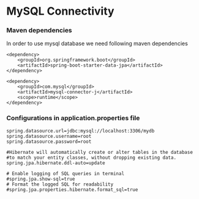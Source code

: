# MySQL Connectivity

### Maven dependencies

In order to use mysql database we need following maven dependencies

```declarative
<dependency>
    <groupId>org.springframework.boot</groupId>
    <artifactId>spring-boot-starter-data-jpa</artifactId>
</dependency>

<dependency>
    <groupId>com.mysql</groupId>
    <artifactId>mysql-connector-j</artifactId>
    <scope>runtime</scope>
</dependency>
```
### Configurations in application.properties file

```declarative
spring.datasource.url=jdbc:mysql://localhost:3306/mydb
spring.datasource.username=root
spring.datasource.password=root

#Hibernate will automatically create or alter tables in the database
#to match your entity classes, without dropping existing data.
spring.jpa.hibernate.ddl-auto=update

# Enable logging of SQL queries in terminal
#spring.jpa.show-sql=true
# Format the logged SQL for readability
#spring.jpa.properties.hibernate.format_sql=true
```

